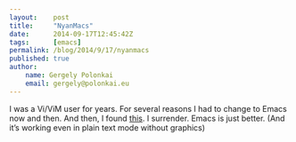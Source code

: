 ```yaml
---
layout:    post
title:     "NyanMacs"
date:      2014-09-17T12:45:42Z
tags:      [emacs]
permalink: /blog/2014/9/17/nyanmacs
published: true
author:
    name: Gergely Polonkai
    email: gergely@polonkai.eu
---
```


I was a Vi/ViM user for years. For several reasons I had to change to Emacs
now and then. And then, I found
[this](https://www.emacswiki.org/emacs/NyanMode). I surrender. Emacs is
just better. (And it’s working even in plain text mode without graphics)
